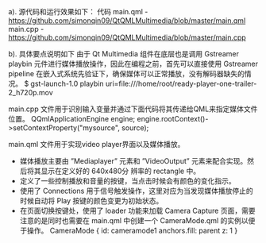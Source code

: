 a). 源代码和运行效果如下：
代码
main.qml - https://github.com/simonqin09/QtQMLMultimedia/blob/master/main.qml
main.cpp - https://github.com/simonqin09/QtQMLMultimedia/blob/master/main.cpp

b). 具体要点说明如下
由于 Qt Multimedia 组件在底层也是调用 Gstreamer playbin 元件进行媒体播放操作，因此在编程之前，首先可以直接使用 Gstreamer pipeline 在嵌入式系统先验证下，确保媒体可以正常播放，没有解码器缺失的情况。
$ gst-launch-1.0 playbin uri=file:///home/root/ready-player-one-trailer-2_h720p.mov


main.cpp 文件用于识别输入变量并通过下面代码将其传递给QML来指定媒体文件位置。
QQmlApplicationEngine engine;
engine.rootContext()->setContextProperty("mysource", source);


main.qml 文件用于实现video player界面以及媒体播放。
- 媒体播放主要由 ”Mediaplayer” 元素和 ”VideoOutput” 元素来配合实现。然后将其显示在定义好的 640x480分 辨率的 rectangle 中。
- 定义了一些控制播放和音量的按键，当点击时候会有颜色的变化指示。
- 使用了 Connections 用于信号触发操作，这里对应为当发现媒体播放停止的时候自动将 Play 按键的颜色变更为初始状态。
- 在页面切换按键处，使用了 loader 功能来加载 Camera Capture 页面，需要注意的是同时也需要在 main.qml 中创建一个 CameraMode.qml 的实例以便于操作。
CameraMode {
id: cameramode1
anchors.fill: parent
z: 1
}
